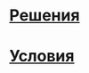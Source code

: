 # [Решения](https://github.com/NelosG/ITMO-KT/tree/master/Java%20HW/SecondYear/java-advanced/java-solutions/info/kgeorgiy/ja/pushkarev)
# [Условия](https://github.com/NelosG/ITMO-KT/tree/master/Java%20HW/SecondYear/java-advanced-2021)
